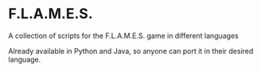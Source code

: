# F.L.A.M.E.S.
A collection of scripts for the F.L.A.M.E.S. game in different languages

Already available in Python and Java, so anyone can port it in their desired language.
